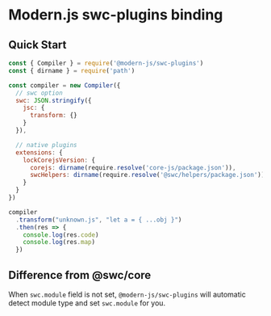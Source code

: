 # Modern.js swc-plugins binding

## Quick Start

```javascript
const { Compiler } = require('@modern-js/swc-plugins')
const { dirname } = require('path')

const compiler = new Compiler({
  // swc option
  swc: JSON.stringify({
    jsc: {
      transform: {}
    }
  }),

  // native plugins
  extensions: {
    lockCorejsVersion: {
      corejs: dirname(require.resolve('core-js/package.json')),
      swcHelpers: dirname(require.resolve('@swc/helpers/package.json'))
    }
  }
})

compiler
  .transform("unknown.js", "let a = { ...obj }")
  .then(res => {
    console.log(res.code)
    console.log(res.map)
  })
```

## Difference from @swc/core

When `swc.module` field is not set, `@modern-js/swc-plugins` will automatic detect module type and set `swc.module` for you.
